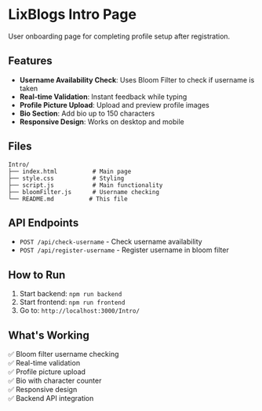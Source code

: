 # LixBlogs Intro Page

User onboarding page for completing profile setup after registration.

## Features

- **Username Availability Check**: Uses Bloom Filter to check if username is taken
- **Real-time Validation**: Instant feedback while typing
- **Profile Picture Upload**: Upload and preview profile images
- **Bio Section**: Add bio up to 150 characters
- **Responsive Design**: Works on desktop and mobile

## Files

```
Intro/
├── index.html          # Main page
├── style.css           # Styling
├── script.js           # Main functionality
├── bloomFilter.js      # Username checking
└── README.md          # This file
```

## API Endpoints

- `POST /api/check-username` - Check username availability
- `POST /api/register-username` - Register username in bloom filter

## How to Run

1. Start backend: `npm run backend`
2. Start frontend: `npm run frontend`
3. Go to: `http://localhost:3000/Intro/`

## What's Working

✅ Bloom filter username checking  
✅ Real-time validation  
✅ Profile picture upload  
✅ Bio with character counter  
✅ Responsive design  
✅ Backend API integration
